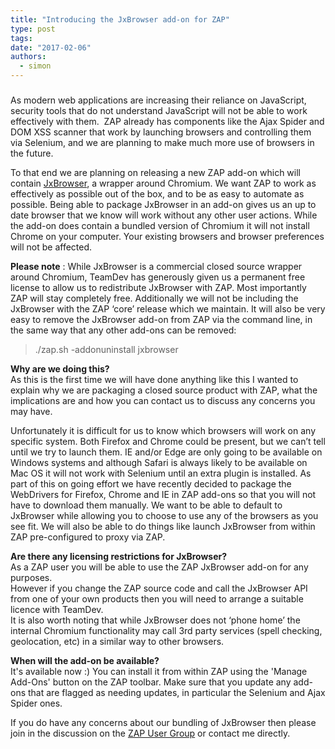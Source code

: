 ```yaml
---
title: "Introducing the JxBrowser add-on for ZAP"
type: post
tags:
date: "2017-02-06"
authors:
  - simon
---
```


###

As modern web applications are increasing their reliance on JavaScript, security tools that do not understand JavaScript will not be able to
work effectively with them.  ZAP already has components like the Ajax Spider and DOM XSS scanner that work by launching browsers and controlling
them via Selenium, and we are planning to make much more use of browsers in the future.

To that end we are planning on releasing a new ZAP add-on which will contain [JxBrowser](https://www.teamdev.com/jxbrowser), a wrapper around
Chromium. We want ZAP to work as effectively as possible out of the box, and to be as easy to automate as possible. Being able to package
JxBrowser in an add-on gives us an up to date browser that we know will work without any other user actions. While the add-on does contain a
bundled version of Chromium it will not install Chrome on your computer. Your existing browsers and browser preferences will not be affected.

**Please note** : While JxBrowser is a commercial closed source wrapper around Chromium, TeamDev has generously given us a permanent free
license to allow us to redistribute JxBrowser with ZAP. Most importantly ZAP will stay completely free. Additionally we will not be including
the JxBrowser with the ZAP ‘core’ release which we maintain. It will also be very easy to remove the JxBrowser add-on from ZAP via the command
line, in the same way that any other add-ons can be removed:

> ./zap.sh -addonuninstall jxbrowser

**Why are we doing this?**  
As this is the first time we will have done anything like this I wanted to explain why we are packaging a closed source product with ZAP, what
the implications are and how you can contact us to discuss any concerns you may have.

Unfortunately it is difficult for us to know which browsers will work on any specific system. Both Firefox and Chrome could be present, but we
can’t tell until we try to launch them. IE and/or Edge are only going to be available on Windows systems and although Safari is always likely to
be available on Mac OS it will not work with Selenium until an extra plugin is installed. As part of this on going effort we have recently
decided to package the WebDrivers for Firefox, Chrome and IE in ZAP add-ons so that you will not have to download them manually. We want to be
able to default to JxBrowser while allowing you to choose to use any of the browsers as you see fit. We will also be able to do things like
launch JxBrowser from within ZAP pre-configured to proxy via ZAP.

**Are there any licensing restrictions for JxBrowser?**  
As a ZAP user you will be able to use the ZAP JxBrowser add-on for any purposes.  
However if you change the ZAP source code and call the JxBrowser API from one of your own products then you will need to arrange a suitable
licence with TeamDev.  
It is also worth noting that while JxBrowser does not ‘phone home’ the internal Chromium functionality may call 3rd party services (spell
checking, geolocation, etc) in a similar way to other browsers.

**When will the add-on be available?**  
It's available now :) You can install it from within ZAP using the 'Manage Add-Ons' button on the ZAP toolbar. Make sure that you update any
add-ons that are flagged as needing updates, in particular the Selenium and Ajax Spider ones.

If you do have any concerns about our bundling of JxBrowser then please join in the discussion on the [ZAP User
Group](https://groups.google.com/d/msg/zaproxy-users/j0Uxg6cUIY8/ghBP26sjBgAJ) or contact me directly.
